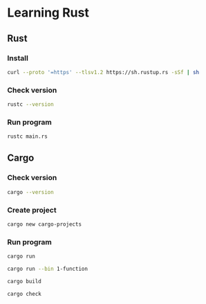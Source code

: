 # Learning Rust

## Rust

### Install

```bash
curl --proto '=https' --tlsv1.2 https://sh.rustup.rs -sSf | sh
```

### Check version

```bash
rustc --version
```

### Run program

```bash
rustc main.rs
```

## Cargo

### Check version

```bash
cargo --version
```

### Create project

```bash
cargo new cargo-projects
```

### Run program

```bash
cargo run
```

```bash
cargo run --bin 1-function
```

```bash
cargo build
```

```bash
cargo check
```
